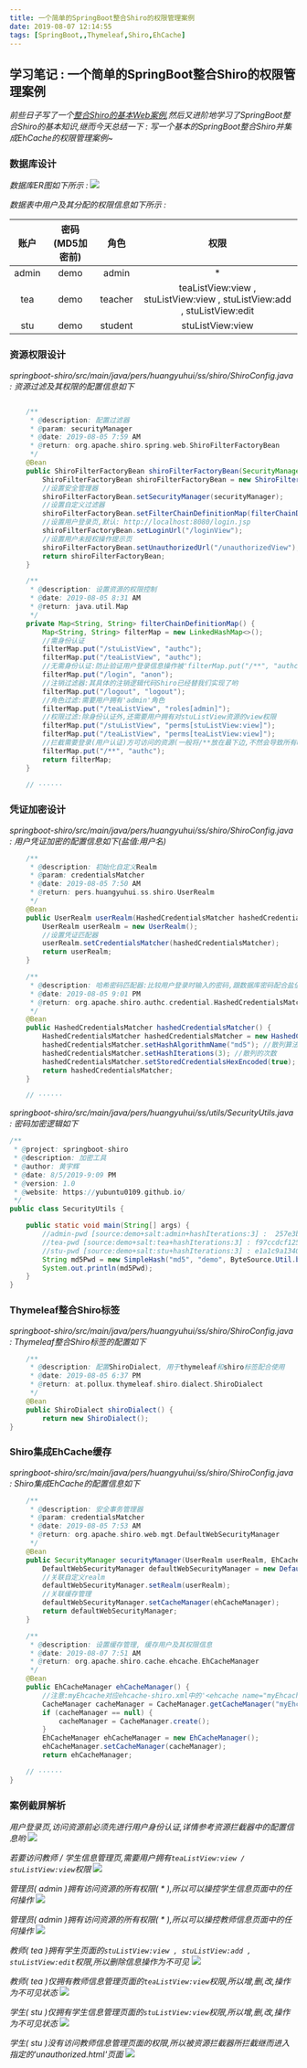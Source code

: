 ```yaml
---
title: 一个简单的SpringBoot整合Shiro的权限管理案例
date: 2019-08-07 12:14:55
tags: [SpringBoot,,Thymeleaf,Shiro,EhCache]
---
```


## 学习笔记 : 一个简单的SpringBoot整合Shiro的权限管理案例
*前些日子写了一个[整合Shiro的基本Web案例](https://github.com/YUbuntu0109/Shiro-learning/tree/master/basic%20web%20project%20with%20shiro),然后又进阶地学习了SpringBoot整合Shiro的基本知识,继而今天总结一下 : 写一个基本的SpringBoot整合Shiro并集成EhCache的权限管理案例~*

### 数据库设计
*数据库ER图如下所示 :*
![](https://raw.githubusercontent.com/YUbuntu0109/Shiro-learning/master/spring%20boot%20project%20with%20shiro/screenshots/shiro-learning-database-er.png)

*数据表中用户及其分配的权限信息如下所示 :*

| 账户  | 密码(MD5加密前) |  角色   |                                   权限                                   |
| :---: | :-------------: | :-----: | :----------------------------------------------------------------------: |
| admin |      demo       |  admin  |                                    *                                     |
|  tea  |      demo       | teacher | teaListView:view , stuListView:view , stuListView:add , stuListView:edit |
|  stu  |      demo       | student |                             stuListView:view                             |


### 资源权限设计
*springboot-shiro/src/main/java/pers/huangyuhui/ss/shiro/ShiroConfig.java : 资源过滤及其权限的配置信息如下*
```java

    /**
     * @description: 配置过滤器
     * @param: securityManager
     * @date: 2019-08-05 7:59 AM
     * @return: org.apache.shiro.spring.web.ShiroFilterFactoryBean
     */
    @Bean
    public ShiroFilterFactoryBean shiroFilterFactoryBean(SecurityManager securityManager) {
        ShiroFilterFactoryBean shiroFilterFactoryBean = new ShiroFilterFactoryBean();
        //设置安全管理器
        shiroFilterFactoryBean.setSecurityManager(securityManager);
        //设置自定义过滤器
        shiroFilterFactoryBean.setFilterChainDefinitionMap(filterChainDefinitionMap());
        //设置用户登录页,默认: http://localhost:8080/login.jsp
        shiroFilterFactoryBean.setLoginUrl("/loginView");
        //设置用户未授权操作提示页
        shiroFilterFactoryBean.setUnauthorizedUrl("/unauthorizedView");
        return shiroFilterFactoryBean;
    }

    /**
     * @description: 设置资源的权限控制
     * @date: 2019-08-05 8:31 AM
     * @return: java.util.Map
     */
    private Map<String, String> filterChainDefinitionMap() {
        Map<String, String> filterMap = new LinkedHashMap<>();
        //需身份认证
        filterMap.put("/stuListView", "authc");
        filterMap.put("/teaListView", "authc");
        //无需身份认证:防止验证用户登录信息操作被'filterMap.put("/**", "authc")'拦截
        filterMap.put("/login", "anon");
        //注销过滤器:其具体的注销逻辑代码Shiro已经替我们实现了哟
        filterMap.put("/logout", "logout");
        //角色过滤:需要用户拥有'admin'角色
        filterMap.put("/teaListView", "roles[admin]");
        //权限过滤:除身份认证外,还需要用户拥有对stuListView资源的view权限
        filterMap.put("/stuListView", "perms[stuListView:view]");
        filterMap.put("/teaListView", "perms[teaListView:view]");
        //拦截需要登录(用户认证)方可访问的资源(一般将/**放在最下边,不然会导致所有url都被拦截哟)
        filterMap.put("/**", "authc");
        return filterMap;
    }

    // ······
```


### 凭证加密设计
*springboot-shiro/src/main/java/pers/huangyuhui/ss/shiro/ShiroConfig.java : 用户凭证加密的配置信息如下(盐值:用户名)*
```java
    /**
     * @description: 初始化自定义Realm
     * @param: credentialsMatcher
     * @date: 2019-08-05 7:50 AM
     * @return: pers.huangyuhui.ss.shiro.UserRealm
     */
    @Bean
    public UserRealm userRealm(HashedCredentialsMatcher hashedCredentialsMatcher) {
        UserRealm userRealm = new UserRealm();
        //设置凭证匹配器
        userRealm.setCredentialsMatcher(hashedCredentialsMatcher);
        return userRealm;
    }

    /**
     * @description: 哈希密码匹配器:比较用户登录时输入的密码,跟数据库密码配合盐值salt解密后是否一致
     * @date: 2019-08-05 9:01 PM
     * @return: org.apache.shiro.authc.credential.HashedCredentialsMatcher
     */
    @Bean
    public HashedCredentialsMatcher hashedCredentialsMatcher() {
        HashedCredentialsMatcher hashedCredentialsMatcher = new HashedCredentialsMatcher();
        hashedCredentialsMatcher.setHashAlgorithmName("md5"); //散列算法
        hashedCredentialsMatcher.setHashIterations(3); //散列的次数
        hashedCredentialsMatcher.setStoredCredentialsHexEncoded(true); //默认是true:Hex编码.false:Base64编码
        return hashedCredentialsMatcher;
    }

    // ······
```

*springboot-shiro/src/main/java/pers/huangyuhui/ss/utils/SecurityUtils.java : 密码加密逻辑如下*
```java
/**
 * @project: springboot-shiro
 * @description: 加密工具
 * @author: 黄宇辉
 * @date: 8/5/2019-9:09 PM
 * @version: 1.0
 * @website: https://yubuntu0109.github.io/
 */
public class SecurityUtils {

    public static void main(String[] args) {
        //admin-pwd [source:demo+salt:admin+hashIterations:3] :  257e3b15d67a9127d230175e43118e40
        //tea-pwd [source:demo+salt:tea+hashIterations:3] : f97ccdcf125073d5f19bd3de0b67eb40
        //stu-pwd [source:demo+salt:stu+hashIterations:3] : e1a1c9a1340d179077086b5dbee621b4
        String md5Pwd = new SimpleHash("md5", "demo", ByteSource.Util.bytes("stu"), 3).toHex();
        System.out.println(md5Pwd);
    }
}
```


### Thymeleaf整合Shiro标签
*springboot-shiro/src/main/java/pers/huangyuhui/ss/shiro/ShiroConfig.java : Thymeleaf整合Shiro标签的配置如下*
```java
    /**
     * @description: 配置ShiroDialect, 用于thymeleaf和shiro标签配合使用
     * @date: 2019-08-05 6:37 PM
     * @return: at.pollux.thymeleaf.shiro.dialect.ShiroDialect
     */
    @Bean
    public ShiroDialect shiroDialect() {
        return new ShiroDialect();
}
```


### Shiro集成EhCache缓存
*springboot-shiro/src/main/java/pers/huangyuhui/ss/shiro/ShiroConfig.java : Shiro集成EhCache的配置信息如下*
```java
    /**
     * @description: 安全事务管理器
     * @param: credentialsMatcher
     * @date: 2019-08-05 7:53 AM
     * @return: org.apache.shiro.web.mgt.DefaultWebSecurityManager
     */
    @Bean
    public SecurityManager securityManager(UserRealm userRealm, EhCacheManager ehCacheManager) {
        DefaultWebSecurityManager defaultWebSecurityManager = new DefaultWebSecurityManager();
        //关联自定义realm
        defaultWebSecurityManager.setRealm(userRealm);
        //关联缓存管理
        defaultWebSecurityManager.setCacheManager(ehCacheManager);
        return defaultWebSecurityManager;
    }

    /**
     * @description: 设置缓存管理, 缓存用户及其权限信息
     * @date: 2019-08-07 7:51 AM
     * @return: org.apache.shiro.cache.ehcache.EhCacheManager
     */
    @Bean
    public EhCacheManager ehCacheManager() {
        //注意:myEhcache对应ehcache-shiro.xml中的'<ehcache name="myEhcache">'
        CacheManager cacheManager = CacheManager.getCacheManager("myEhcache");
        if (cacheManager == null) {
            cacheManager = CacheManager.create();
        }
        EhCacheManager ehCacheManager = new EhCacheManager();
        ehCacheManager.setCacheManager(cacheManager);
        return ehCacheManager;

    // ······
}
```


### 案例截屏解析

*用户登录页,访问资源前必须先进行用户身份认证,详情参考资源拦截器中的配置信息哟*
![](https://raw.githubusercontent.com/YUbuntu0109/Shiro-learning/master/spring%20boot%20project%20with%20shiro/screenshots/springboot-shiro-%E7%94%A8%E6%88%B7%E7%99%BB%E5%BD%95%E9%A1%B5.PNG)

*若要访问教师 / 学生信息管理页,需要用户拥有`teaListView:view / stuListView:view`权限*
![](https://raw.githubusercontent.com/YUbuntu0109/Shiro-learning/master/spring%20boot%20project%20with%20shiro/screenshots/springboot-shiro-%E7%94%A8%E6%88%B7%E4%B8%BB%E9%A1%B5.PNG)

*管理员( admin )拥有访问资源的所有权限( * ),所以可以操控学生信息页面中的任何操作*
![](https://raw.githubusercontent.com/YUbuntu0109/Shiro-learning/master/spring%20boot%20project%20with%20shiro/screenshots/springboot-shiro-%5Badmin%5D-%E5%AD%A6%E7%94%9F%E4%BF%A1%E6%81%AF%E7%AE%A1%E7%90%86%E9%A1%B5.PNG)

*管理员( admin )拥有访问资源的所有权限( * ),所以可以操控教师信息页面中的任何操作*
![](https://raw.githubusercontent.com/YUbuntu0109/Shiro-learning/master/spring%20boot%20project%20with%20shiro/screenshots/springboot-shiro-%5Badmin%5D-%E6%95%99%E5%B8%88%E4%BF%A1%E6%81%AF%E7%AE%A1%E7%90%86%E9%A1%B5.PNG)

*教师( tea )拥有学生页面的`stuListView:view , stuListView:add , stuListView:edit`权限,所以删除信息操作为不可见*
![](https://raw.githubusercontent.com/YUbuntu0109/Shiro-learning/master/spring%20boot%20project%20with%20shiro/screenshots/springboot-shiro-%5Btea%5D-%E5%AD%A6%E7%94%9F%E4%BF%A1%E6%81%AF%E7%AE%A1%E7%90%86%E9%A1%B5.PNG)

*教师( tea )仅拥有教师信息管理页面的`teaListView:view`权限,所以增,删,改,操作为不可见状态*
![](https://raw.githubusercontent.com/YUbuntu0109/Shiro-learning/master/spring%20boot%20project%20with%20shiro/screenshots/springboot-shiro-%5Btea%5D-%E6%95%99%E5%B8%88%E4%BF%A1%E6%81%AF%E7%AE%A1%E7%90%86%E9%A1%B5.PNG)

*学生( stu )仅拥有学生信息管理页面的`stuListView:view`权限,所以增,删,改,操作为不可见状态*
![](https://raw.githubusercontent.com/YUbuntu0109/Shiro-learning/master/spring%20boot%20project%20with%20shiro/screenshots/springboot-shiro-%5Bstu%5D-%E5%AD%A6%E7%94%9F%E4%BF%A1%E6%81%AF%E7%AE%A1%E7%90%86%E9%A1%B5.PNG)

*学生( stu )没有访问教师信息管理页面的权限,所以被资源拦截器所拦截继而进入指定的'unauthorized.html'页面*
![](https://raw.githubusercontent.com/YUbuntu0109/Shiro-learning/master/spring%20boot%20project%20with%20shiro/screenshots/springboot-shiro-%5Bstu%5D-%E6%95%99%E5%B8%88%E4%BF%A1%E6%81%AF%E7%AE%A1%E7%90%86%E9%A1%B5.PNG)

